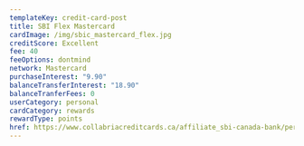 ```yaml
---
templateKey: credit-card-post
title: SBI Flex Mastercard
cardImage: /img/sbic_mastercard_flex.jpg
creditScore: Excellent
fee: 40
feeOptions: dontmind
network: Mastercard
purchaseInterest: "9.90"
balanceTransferInterest: "18.90"
balanceTranferFees: 0
userCategory: personal
cardCategory: rewards
rewardType: points
href: https://www.collabriacreditcards.ca/affiliate_sbi-canada-bank/personal-cards/pc23/card_flex-mastercard
---
```


